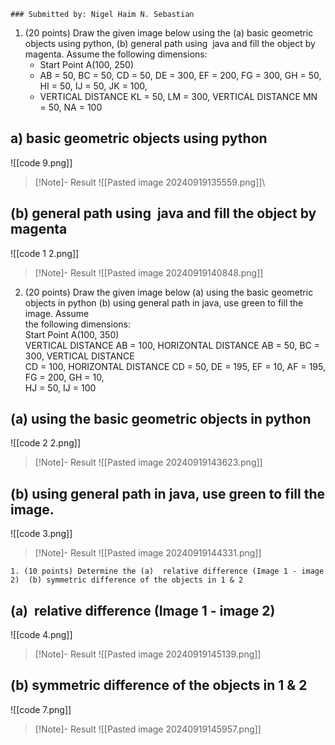	### Submitted by: Nigel Haim N. Sebastian

1. (20 points) Draw the given image below using the (a) basic geometric objects using python, (b) general path using  java and fill the object by magenta. Assume the following dimensions:  
	- Start Point A(100, 250)  
	- AB = 50, BC = 50, CD = 50, DE = 300, EF = 200, FG = 300, GH = 50, HI = 50, IJ = 50, JK = 100,  
	- VERTICAL DISTANCE KL = 50, LM = 300, VERTICAL DISTANCE MN = 50, NA = 100

## a) basic geometric objects using python


![[code 9.png]]

>[!Note]- Result
>![[Pasted image 20240919135559.png]]\


## (b) general path using  java and fill the object by magenta

![[code 1 2.png]]


>[!Note]- Result
>![[Pasted image 20240919140848.png]]

2. (20 points) Draw the given image below (a) using the basic geometric objects in python (b) using general path in java, use green to fill the image. Assume  
the following dimensions:  
Start Point A(100, 350)  
VERTICAL DISTANCE AB = 100, HORIZONTAL DISTANCE AB = 50, BC = 300, VERTICAL DISTANCE  
CD = 100, HORIZONTAL DISTANCE CD = 50, DE = 195, EF = 10, AF = 195, FG = 200, GH = 10,  
HJ = 50, IJ = 100

## (a) using the basic geometric objects in python

![[code 2 2.png]]

>[!Note]- Result
>![[Pasted image 20240919143623.png]]

## (b) using general path in java, use green to fill the image.
![[code 3.png]]

>[!Note]- Result
>![[Pasted image 20240919144331.png]]

	1. (10 points) Determine the (a)  relative difference (Image 1 - image 2)  (b) symmetric difference of the objects in 1 & 2
## (a)  relative difference (Image 1 - image 2)
![[code 4.png]]
>[!Note]- Result
>![[Pasted image 20240919145139.png]]

## (b) symmetric difference of the objects in 1 & 2

![[code 7.png]]
>[!Note]- Result
>![[Pasted image 20240919145957.png]]